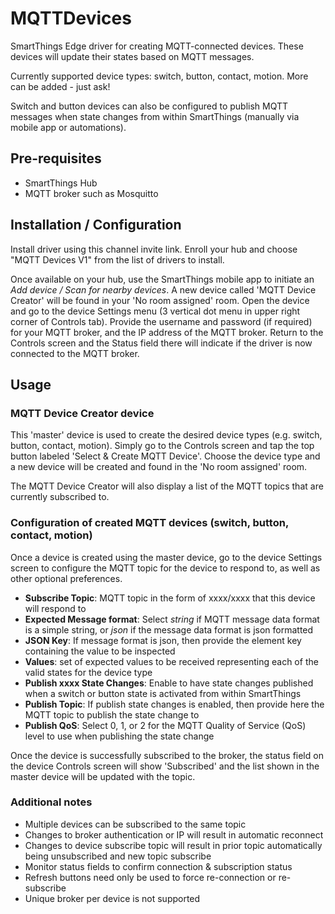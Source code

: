 # MQTTDevices
SmartThings Edge driver for creating MQTT-connected devices.  These devices will update their states based on MQTT messages.

Currently supported device types:  switch, button, contact, motion.  More can be added - just ask!

Switch and button devices can also be configured to publish MQTT messages when state changes from within SmartThings (manually via mobile app or automations).

## Pre-requisites
* SmartThings Hub
* MQTT broker such as Mosquitto

## Installation / Configuration
Install driver using this channel invite link.  Enroll your hub and choose "MQTT Devices V1" from the list of drivers to install.

Once available on your hub, use the SmartThings mobile app to initiate an *Add device / Scan for nearby devices*. A new device called 'MQTT Device Creator' will be found in your 'No room assigned' room.  Open the device and go to the device Settings menu (3 vertical dot menu in upper right corner of Controls tab).  Provide the username and password (if required) for your MQTT broker, and the IP address of the MQTT broker.  Return to the Controls screen and the Status field there will indicate if the driver is now connected to the MQTT broker.

## Usage
### MQTT Device Creator device
This 'master' device is used to create the desired device types (e.g. switch, button, contact, motion).  Simply go to the Controls screen and tap the top button labeled 'Select & Create MQTT Device'.  Choose the device type and a new device will be created and found in the 'No room assigned' room.

The MQTT Device Creator will also display a list of the MQTT topics that are currently subscribed to.

### Configuration of created MQTT devices (switch, button, contact, motion)
Once a device is created using the master device, go to the device Settings screen to configure the MQTT topic for the device to respond to, as well as other optional preferences.

* **Subscribe Topic**: MQTT topic in the form of xxxx/xxxx that this device will respond to
* **Expected Message format**: Select *string* if MQTT message data format is a simple string, or *json* if the message data format is json formatted
* **JSON Key**: If message format is json, then provide the element key containing the value to be inspected
* **Values**: set of expected values to be received representing each of the valid states for the device type
* **Publish xxxx State Changes**: Enable to have state changes published when a switch or button state is activated from within SmartThings
* **Publish Topic**: If publish state changes is enabled, then provide here the MQTT topic to publish the state change to
* **Publish QoS**: Select 0, 1, or 2 for the MQTT Quality of Service (QoS) level to use when publishing the state change

Once the device is successfully subscribed to the broker, the status field on the device Controls screen will show 'Subscribed' and the list shown in the master device will be updated with the topic.

### Additional notes
* Multiple devices can be subscribed to the same topic
* Changes to broker authentication or IP will result in automatic reconnect
* Changes to device subscribe topic will result in prior topic automatically being unsubscribed and new topic subscribe
* Monitor status fields to confirm connection & subscription status
* Refresh buttons need only be used to force re-connection or re-subscribe
* Unique broker per device is not supported
